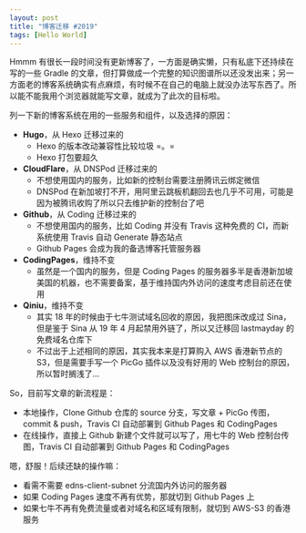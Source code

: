 ```yaml
---
layout: post
title: "博客迁移 #2019"
tags: [Hello World]
---
```


Hmmm 有很长一段时间没有更新博客了，一方面是确实懒，只有私底下还持续在写的一些 Gradle 的文章，但打算做成一个完整的知识图谱所以还没发出来；另一方面老的博客系统确实有点麻烦，有时候不在自己的电脑上就没办法写东西了。所以能不能我用个浏览器就能写文章，就成为了此次的目标啦。

<!--more-->

列一下新的博客系统在用的一些服务和组件，以及选择的原因：

- **Hugo**，从 Hexo 迁移过来的
    - Hexo 的版本改动兼容性比较垃圾 =。=
    - Hexo 打包要超久
- **CloudFlare**，从 DNSPod 迁移过来的
    - 不想使用国内的服务，比如新的控制台需要注册腾讯云绑定微信
    - DNSPod 在新加坡打不开，用阿里云跳板机翻回去也几乎不可用，可能是因为被腾讯收购了所以只去维护新的控制台了吧
- **Github**，从 Coding 迁移过来的
    - 不想使用国内的服务，比如 Coding 并没有 Travis 这种免费的 CI，而新系统使用 Travis 自动 Generate 静态站点
    - Github Pages 会成为我的备选博客托管服务器
- **CodingPages**，维持不变
    - 虽然是一个国内的服务，但是 Coding Pages 的服务器多半是香港新加坡美国的机器，也不需要备案，基于维持国内外访问的速度考虑目前还在使用
- **Qiniu**，维持不变
    - 其实 18 年的时候由于七牛测试域名回收的原因，我把图床改成过 Sina，但是鉴于 Sina 从 19 年  4 月起禁用外链了，所以又迁移回 lastmayday 的免费域名仓库下
    - 不过出于上述相同的原因，其实我本来是打算购入 AWS 香港新节点的 S3，但是需要手写一个 PicGo 插件以及没有好用的 Web 控制台的原因，所以暂时搁浅了…

So，目前写文章的新流程是：

- 本地操作，Clone Github 仓库的 source 分支，写文章 + PicGo 传图，commit & push，Travis CI 自动部署到 Github Pages 和 CodingPages
- 在线操作，直接上 Github 新建个文件就可以写了，用七牛的 Web 控制台传图，Travis CI 自动部署到 Github Pages 和 CodingPages

嗯，舒服！后续还缺的操作嘛：

- 看需不需要 edns-client-subnet 分流国内外访问的服务器
- 如果 Coding Pages 速度不再有优势，那就切到 Github Pages 上
- 如果七牛不再有免费流量或者对域名和区域有限制，就切到 AWS-S3 的香港服务


